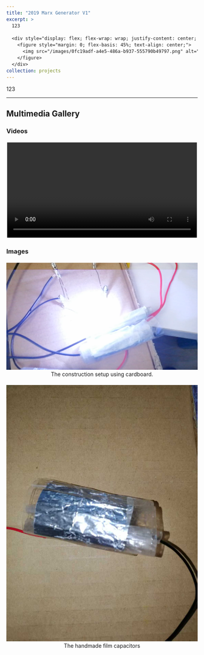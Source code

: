 ```yaml
---
title: "2019 Marx Generator V1"
excerpt: >
  123

  <div style="display: flex; flex-wrap: wrap; justify-content: center; gap: 20px; margin-top: 10px;">
    <figure style="margin: 0; flex-basis: 45%; text-align: center;">
      <img src="/images/0fc19adf-a4e5-486a-b937-555790b49797.png" alt="Electromagnetic shooter setup" style="width: 100%; height: auto;">
    </figure>
  </div>
collection: projects
---
```


123

---


## Multimedia Gallery

### Videos

<div style="display: flex; flex-wrap: wrap; gap: 20px; justify-content: center; margin-top: 20px;">
  <div style="flex: 1 1 300px; max-width: 500px;">
    <video controls style="width:100%;">
      <source src="/images/VID_20190101_153749.mp4" type="video/mp4">
      Your browser does not support the video tag.
    </video>
  </div>
</div>

### Images

<div style="display: grid; grid-template-columns: repeat(auto-fit, minmax(300px, 1fr)); gap: 20px; margin-top: 20px;">
  <figure style="text-align: center; margin: 0;">
    <img src="/images/0fc19adf-a4e5-486a-b937-555790b49797.png" alt="The construction setup using cardboard" style="width: 100%; height: auto;">
    <figcaption>The construction setup using cardboard.</figcaption>
  </figure>
  <figure style="text-align: center; margin: 0;">
    <img src="/images/微信图片_20250323003909.jpg" alt="The handmade film capacitors" style="width: 100%; height: auto;">
    <figcaption>The handmade film capacitors</figcaption>
  </figure>
</div>